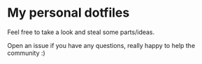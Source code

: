 # My personal dotfiles

Feel free to take a look and steal some parts/ideas.

Open an issue if you have any questions, really happy to help the community :)
